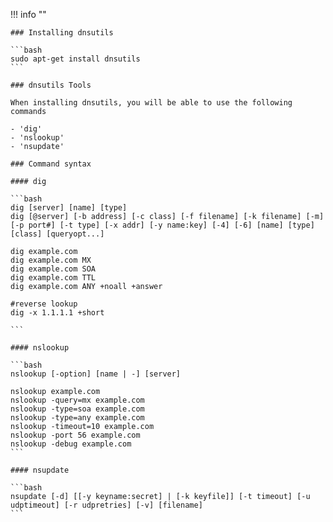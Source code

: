 !!! info ""

    ### Installing dnsutils

    ```bash
    sudo apt-get install dnsutils
    ```

    ### dnsutils Tools

    When installing dnsutils, you will be able to use the following commands
    
    - 'dig'
    - 'nslookup'
    - 'nsupdate'

    ### Command syntax

    #### dig

    ```bash
    dig [server] [name] [type]
    dig [@server] [-b address] [-c class] [-f filename] [-k filename] [-m] [-p port#] [-t type] [-x addr] [-y name:key] [-4] [-6] [name] [type] [class] [queryopt...]

    dig example.com
    dig example.com MX
    dig example.com SOA
    dig example.com TTL
    dig example.com ANY +noall +answer

    #reverse lookup
    dig -x 1.1.1.1 +short

    ```

    #### nslookup

    ```bash
    nslookup [-option] [name | -] [server]
    
    nslookup example.com
    nslookup -query=mx example.com
    nslookup -type=soa example.com
    nslookup -type=any example.com
    nslookup -timeout=10 example.com
    nslookup -port 56 example.com
    nslookup -debug example.com
    ```

    #### nsupdate

    ```bash
    nsupdate [-d] [[-y keyname:secret] | [-k keyfile]] [-t timeout] [-u udptimeout] [-r udpretries] [-v] [filename]
    ```

